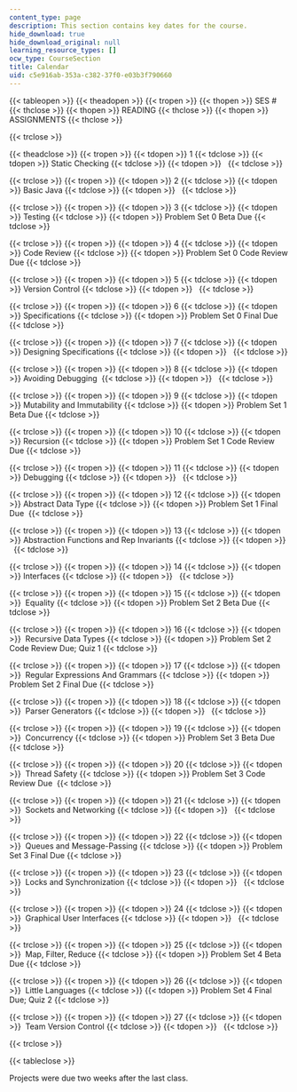 ```yaml
---
content_type: page
description: This section contains key dates for the course.
hide_download: true
hide_download_original: null
learning_resource_types: []
ocw_type: CourseSection
title: Calendar
uid: c5e916ab-353a-c382-37f0-e03b3f790660
---
```


{{< tableopen >}}
{{< theadopen >}}
{{< tropen >}}
{{< thopen >}}
SES #
{{< thclose >}}
{{< thopen >}}
READING
{{< thclose >}}
{{< thopen >}}
ASSIGNMENTS
{{< thclose >}}

{{< trclose >}}

{{< theadclose >}}
{{< tropen >}}
{{< tdopen >}}
1
{{< tdclose >}}
{{< tdopen >}}
Static Checking
{{< tdclose >}}
{{< tdopen >}}
 
{{< tdclose >}}

{{< trclose >}}
{{< tropen >}}
{{< tdopen >}}
2
{{< tdclose >}}
{{< tdopen >}}
Basic Java
{{< tdclose >}}
{{< tdopen >}}
 
{{< tdclose >}}

{{< trclose >}}
{{< tropen >}}
{{< tdopen >}}
3
{{< tdclose >}}
{{< tdopen >}}
Testing
{{< tdclose >}}
{{< tdopen >}}
Problem Set 0 Beta Due
{{< tdclose >}}

{{< trclose >}}
{{< tropen >}}
{{< tdopen >}}
4
{{< tdclose >}}
{{< tdopen >}}
Code Review
{{< tdclose >}}
{{< tdopen >}}
Problem Set 0 Code Review Due
{{< tdclose >}}

{{< trclose >}}
{{< tropen >}}
{{< tdopen >}}
5
{{< tdclose >}}
{{< tdopen >}}
Version Control
{{< tdclose >}}
{{< tdopen >}}
 
{{< tdclose >}}

{{< trclose >}}
{{< tropen >}}
{{< tdopen >}}
6
{{< tdclose >}}
{{< tdopen >}}
Specifications
{{< tdclose >}}
{{< tdopen >}}
Problem Set 0 Final Due
{{< tdclose >}}

{{< trclose >}}
{{< tropen >}}
{{< tdopen >}}
7
{{< tdclose >}}
{{< tdopen >}}
Designing Specifications
{{< tdclose >}}
{{< tdopen >}}
 
{{< tdclose >}}

{{< trclose >}}
{{< tropen >}}
{{< tdopen >}}
8
{{< tdclose >}}
{{< tdopen >}}
Avoiding Debugging 
{{< tdclose >}}
{{< tdopen >}}
 
{{< tdclose >}}

{{< trclose >}}
{{< tropen >}}
{{< tdopen >}}
9
{{< tdclose >}}
{{< tdopen >}}
Mutability and Immutability
{{< tdclose >}}
{{< tdopen >}}
Problem Set 1 Beta Due
{{< tdclose >}}

{{< trclose >}}
{{< tropen >}}
{{< tdopen >}}
10
{{< tdclose >}}
{{< tdopen >}}
Recursion
{{< tdclose >}}
{{< tdopen >}}
Problem Set 1 Code Review Due
{{< tdclose >}}

{{< trclose >}}
{{< tropen >}}
{{< tdopen >}}
11
{{< tdclose >}}
{{< tdopen >}}
Debugging
{{< tdclose >}}
{{< tdopen >}}
 
{{< tdclose >}}

{{< trclose >}}
{{< tropen >}}
{{< tdopen >}}
12
{{< tdclose >}}
{{< tdopen >}}
Abstract Data Type
{{< tdclose >}}
{{< tdopen >}}
Problem Set 1 Final Due 
{{< tdclose >}}

{{< trclose >}}
{{< tropen >}}
{{< tdopen >}}
13
{{< tdclose >}}
{{< tdopen >}}
Abstraction Functions and Rep Invariants
{{< tdclose >}}
{{< tdopen >}}
 
{{< tdclose >}}

{{< trclose >}}
{{< tropen >}}
{{< tdopen >}}
14
{{< tdclose >}}
{{< tdopen >}}
Interfaces
{{< tdclose >}}
{{< tdopen >}}
 
{{< tdclose >}}

{{< trclose >}}
{{< tropen >}}
{{< tdopen >}}
15
{{< tdclose >}}
{{< tdopen >}}
 Equality
{{< tdclose >}}
{{< tdopen >}}
Problem Set 2 Beta Due
{{< tdclose >}}

{{< trclose >}}
{{< tropen >}}
{{< tdopen >}}
16
{{< tdclose >}}
{{< tdopen >}}
 Recursive Data Types
{{< tdclose >}}
{{< tdopen >}}
Problem Set 2 Code Review Due; Quiz 1
{{< tdclose >}}

{{< trclose >}}
{{< tropen >}}
{{< tdopen >}}
17
{{< tdclose >}}
{{< tdopen >}}
 Regular Expressions And Grammars
{{< tdclose >}}
{{< tdopen >}}
Problem Set 2 Final Due
{{< tdclose >}}

{{< trclose >}}
{{< tropen >}}
{{< tdopen >}}
18
{{< tdclose >}}
{{< tdopen >}}
 Parser Generators
{{< tdclose >}}
{{< tdopen >}}
 
{{< tdclose >}}

{{< trclose >}}
{{< tropen >}}
{{< tdopen >}}
19
{{< tdclose >}}
{{< tdopen >}}
 Concurrency
{{< tdclose >}}
{{< tdopen >}}
Problem Set 3 Beta Due
{{< tdclose >}}

{{< trclose >}}
{{< tropen >}}
{{< tdopen >}}
20
{{< tdclose >}}
{{< tdopen >}}
 Thread Safety
{{< tdclose >}}
{{< tdopen >}}
Problem Set 3 Code Review Due 
{{< tdclose >}}

{{< trclose >}}
{{< tropen >}}
{{< tdopen >}}
21
{{< tdclose >}}
{{< tdopen >}}
 Sockets and Networking
{{< tdclose >}}
{{< tdopen >}}
 
{{< tdclose >}}

{{< trclose >}}
{{< tropen >}}
{{< tdopen >}}
22
{{< tdclose >}}
{{< tdopen >}}
 Queues and Message-Passing
{{< tdclose >}}
{{< tdopen >}}
Problem Set 3 Final Due
{{< tdclose >}}

{{< trclose >}}
{{< tropen >}}
{{< tdopen >}}
23
{{< tdclose >}}
{{< tdopen >}}
 Locks and Synchronization
{{< tdclose >}}
{{< tdopen >}}
 
{{< tdclose >}}

{{< trclose >}}
{{< tropen >}}
{{< tdopen >}}
24
{{< tdclose >}}
{{< tdopen >}}
 Graphical User Interfaces
{{< tdclose >}}
{{< tdopen >}}
 
{{< tdclose >}}

{{< trclose >}}
{{< tropen >}}
{{< tdopen >}}
25
{{< tdclose >}}
{{< tdopen >}}
 Map, Filter, Reduce
{{< tdclose >}}
{{< tdopen >}}
Problem Set 4 Beta Due
{{< tdclose >}}

{{< trclose >}}
{{< tropen >}}
{{< tdopen >}}
26
{{< tdclose >}}
{{< tdopen >}}
 Little Languages
{{< tdclose >}}
{{< tdopen >}}
Problem Set 4 Final Due; Quiz 2
{{< tdclose >}}

{{< trclose >}}
{{< tropen >}}
{{< tdopen >}}
27
{{< tdclose >}}
{{< tdopen >}}
 Team Version Control
{{< tdclose >}}
{{< tdopen >}}
 
{{< tdclose >}}

{{< trclose >}}

{{< tableclose >}}

Projects were due two weeks after the last class.